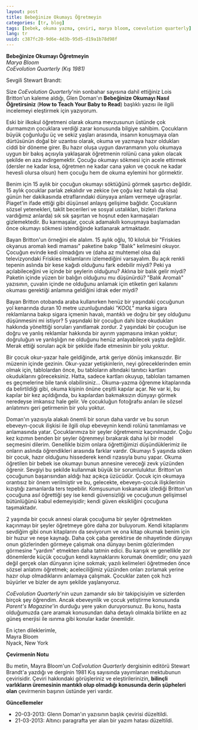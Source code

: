 ```yaml
---
layout: post
title: Bebeğinize Okumayı Öğretmeyin
categories: [tr, blog]
tags: [bebek, okuma yazma, çeviri, marya bloom, coevolution quarterly]
lang: tr
uuid: c387fc20-9d6e-4d3b-95d5-d19a1b78d98f
---
```


**Bebeğinize Okumayı Öğretmeyin**  
*Marya Bloom*  
*CoEvolution Quarterly (Kış 1981)*

Sevgili Stewart Brandt:

Size *CoEvolution Quarterly*'nin sonbahar sayısına dahil ettiğiniz Lois
Britton'un kaleme aldığı, Glen Doman'ın **Bebeğinize Okumayı Nasıl
Öğretirsiniz** (**How to Teach Your Baby to Read**) başlıklı yazısı ile ilgili
incelemeyi eleştirmek için yazıyorum.

Eski bir ilkokul öğretmeni olarak okuma mevzusunun üstünde çok durmamızın
çocuklara verdiği zarar konusunda bilgiye sahibim. Çocukların büyük çoğunluğu üç
ve sekiz yaşları arasında, insanın konuşmaya olan dürtüsünün doğal bir uzantısı
olarak, okuma ve yazmaya hazır oldukları ciddi bir döneme girer. Bu hazır oluşa
uygun davranmanın yolu okumaya uygun bir bakış açısıyla yaklaşarak öğretmenin
rolünü cana yakın olacak şekilde en aza indirgemektir. Çocuğu okumayı sökmesi
için acele ettirmek (dersler ne kadar kısa, öğretmen ne kadar cana yakın ve
çocuk ne kadar hevesli olursa olsun) hem çocuğu hem de okuma eylemini hor
görmektir.

Benim için 15 aylık bir çocuğun okumayı söktüğünü görmek şaşırtıcı değildir. 15
aylık çocuklar parlak zekalıdır ve zekice (ve çoğu kez hatalı da olsa) günün her
dakikasında etraflarındaki dünyaya anlam vermeye uğraşırlar. Piaget'in ifade
ettiği gibi düşünsel anlayış gelişime bağlıdır. Çocukların sözsel yetenekleri,
taklit becerileri ve sosyal ustalıkları, bizleri (farkına vardığımız anlarda)
sık sık şaşırtan ve hoşnut eden karmaşaları gizlemektedir. Bu karmaşalar, çocuk
adamakıllı konuşmaya başlamadan önce okumayı sökmesi istendiğinde katlanarak
artmaktadır.

Bayan Britton'un örneğini ele alalım. 15 aylık oğlu, 10 kiloluk bir "Friskies
okyanus aromalı kedi maması" paketine bakıp "Balık" kelimesini okuyor. Çocuğun
evinde kedi olmadığını ve (daha az muhtemel olsa da) televizyondaki Friskies
reklamlarını izlemediğini varsayalım. Bu açık renkli tepenin aslında bir kese
kağıdı olduğunu fark edebilir miydi? Peki ya açılabileceğini ve içinde bir
şeylerin olduğunu? Aklına bir balık gelir miydi? Paketin içinde yüzen bir
balığın olduğunu mu düşünürdü? "Balık Aromalı" yazısının, çuvalın içinde ne
olduğunu anlamak için etiketin geri kalanını okuması gerektiği anlamına
geldiğini idrak eder miydi?

Bayan Britton otobanda araba kullanırken henüz bir yaşındaki çocuğunun yol
kenarında duran 10 metre uzunluğundaki *"KOOL"* marka sigara reklamlarına bakıp
sigara içmenin havalı, mantıklı ve doğru bir şey olduğunu düşünmesini mi
istiyor? 5 yaşındaki bir çocuğun dahi bize okudukları hakkında yönelttiği
soruları yanıtlamak zordur. 2 yaşındaki bir çocuğun ise doğru ve yanlış
reklamlar hakkında bir ayırım yapmasına imkan yoktur; doğruluğun ve yanlışlığın
ne olduğunu henüz anlayabilecek yaşta değildir. Merak ettiği soruları açık bir
şekilde ifade etmesinin bir yolu yoktur.

Bir çocuk okur-yazar hale geldiğinde, artık geriye dönüş imkansızdır.  Bir
müzenin içinde gezinin. Okur-yazar yetişkinlerin, neyi göreceklerinden emin
olmak için, tablolardan önce, bu tabloların altındaki tanıtıcı kartları
okuduklarını göreceksiniz. Hatta, sadece kartları okuyup, tabloları tamamen es
geçmelerine bile tanık olabilirsiniz... Okuma-yazma öğrenme kitaplarında da
belirtildiği gibi, okuma kişinin önüne çeşitli kapılar açar. Ne var ki, bu
kapılar bir kez açıldığında, bu kapılardan bakmaksızın dünyayı görmek neredeyse
imkansız hale gelir. Ve çocukluğun fotoğrafsı anıları ile sözsel anlatımını geri
getirmenin bir yolu yoktur.

Doman'ın yazısıyla alakalı önemli bir sorun daha vardır ve bu sorun
ebeveyn-çocuk ilişkisi ile ilgili olup ebeveynin kendi rolünü tanımlaması ve
anlamasında yatar. Çocuklarımıza bir şeyler öğretmemiz kaçınılmazdır. Çoğu kez
kızımın benden bir şeyler öğrenmeyi bırakarak daha iyi bir model seçmesini
dilerim. Genellikle bizim onlara öğrettiğimizi düşündüklerimiz ile onların
aslında öğrendikleri arasında farklar vardır. Okumayı 5 yaşında söken bir çocuk,
hazır olduğunu hissederek kendi rızasıyla bunu yapar. Okuma öğretilen bir bebek
ise okumayı bunun annesine vereceği zevk yüzünden öğrenir. Sevgiyi bu şekilde
kullanmak büyük bir sorumluluktur. Britton'un çocuğunun başarısından aldığı haz
açıkça üzücüdür. Çocuk için okumaya orantısız bir önem verilmiştir ve bu,
gelecekte, ebeveyn-çocuk ilişkilerinin kızıştığı zamanlarda ters tepebilir.
Komşusunun kıskanarak izlediği Britton'un çocuğuna asıl öğrettiği şey ise kendi
güvensizliği ve çocuğunun gelişimsel bütünlüğünü kabul edemeyişidir; kendi
güven eksikliğini çocuğuna taşımaktadır.

2 yaşında bir çocuk annesi olarak çocuğuma bir şeyler öğretmekten kaçınmayı bir
şeyler öğretmeye göre daha zor buluyorum. Kendi kitaplarımı sevdiğim gibi onun
kitaplarını da seviyorum ve ona kitap okumak benim için bir huzur ve neşe
kaynağı. Daha çok çaba gerektirse de nihayetinde dünyayı onun gözlerinden
görmeye çalışmak ona dünyayı benim gözlerimden görmesine "yardım" etmekten daha
tatmin edici. Bu karışık ve genellikle zor dönemlerde küçük çocuğun kendi
kaynaklarını korumak önemlidir; onu yazılı değil gerçek olan dünyanın içine
sokmak; yazılı kelimeleri öğretmeden önce sözsel anlatımı öğretmek;
aceleciliğimiz yüzünden onları zorlamak yerine hazır olup olmadıklarını anlamaya
çalışmak. Çocuklar zaten çok hızlı büyürler ve bizler de aynı şekilde
yaşlanıyoruz.

*CoEvolution Quarterly*'nin uzun zamandır sıkı bir takipçisiyim ve sizlerden
birçok şey öğrendim. Ancak ebeveynlik ve çocuk yetiştirme konusunda *Parent's
Magazine*'in durduğu yere yakın duruyorsunuz. Bu konu, hasta olduğumuzda çare
aramak konusundan daha detaylı olmakla birlikte en az güneş enerjisi ile ısınma
gibi konular kadar önemlidir.

En içten dileklerimle,  
Mayra Bloom  
Nyack, New York

  
**Çevirmenin Notu**

Bu metin, Mayra Bloom'un *CoEvolution Quarterly* dergisinin editörü Stewart
Brandt'a yazdığı ve derginin 1981 Kış sayısında yayımlanan mektubunun
çevirisidir. Çeviri hakkındaki görüşleriniz ve eleştirilerinizin, **bilinçli
varlıkların üremesinin mantıklı olup olmadığı konusunda derin şüpheleri olan**
çevirmenin başının üstünde yeri vardır.

**Güncellemeler**

* 20-03-2013: Glenn Doman'ın yazısının başlık çevirisi düzeltildi.
* 21-03-2013: Altıncı paragrafta yer alan bir yazım hatası düzeltildi.
